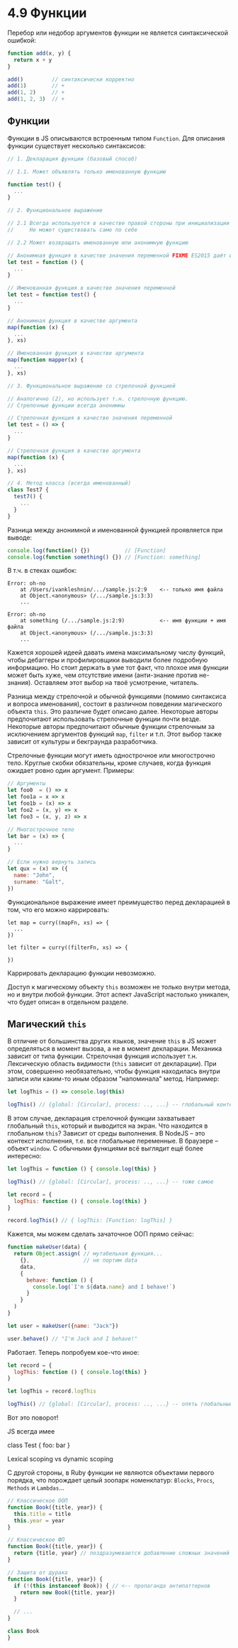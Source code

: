 # 4.9 Функции

Перебор или недобор аргументов функции не является синтаксической ошибкой:

```js
function add(x, y) {
  return x + y
}

add()         // синтаксически корректно
add(1)        // +
add(1, 2)     // +
add(1, 2, 3)  // +
```


## Функции

Функции в JS описываются встроенным типом `Function`. Для описания функции существует
несколько синтаксисов:

```js
// 1. Декларация функции (базовый способ)

// 1.1. Может объявлять только именованную функцию

function test() {
  ...
}

// 2. Функциональное выражение

// 2.1 Всегда используется в качестве правой стороны при инициализации переменной или в качестве аргумента
//     Не может существовать само по себе

// 2.2 Может возвращать именованную или анонимную функцию

// Анонимная функция в качестве значения переменной FIXME ES2015 даёт имя test
let test = function () {
  ...
}

// Именованная функция в качестве значения переменной
let test = function test() {
  ...
}

// Анонимная функция в качестве аргумента
map(function (x) {
  ...
}, xs)

// Именованная функция в качестве аргумента
map(function mapper(x) {
  ...
}, xs)

// 3. Функциональное выражение со стрелочной функцией

// Аналогично (2), но использует т.н. стрелочную функцию.
// Стрелочные функции всегда анонимны

// Стрелочная функция в качестве значения переменной
let test = () => {
  ...
}

// Стрелочная функция в качестве аргумента
map(function (x) {
  ...
}, xs)

// 4. Метод класса (всегда именованный)
class Test7 {
  test7() {
    ...
  }
}
```

Разница между анонимной и именованной функцией проявляется при выводе:

```js
console.log(function() {})           // [Function]
console.log(function something() {}) // [Function: something]
```

В т.ч. в стеках ошибок:

```
Error: oh-no
    at /Users/ivankleshnin/.../sample.js:2:9    <-- только имя файла
    at Object.<anonymous> (/.../sample.js:3:3)
    ...
```

```
Error: oh-no
    at something (/.../sample.js:2:9)           <-- имя функции + имя файла
    at Object.<anonymous> (/.../sample.js:3:3)
    ...
```

Кажется хорошей идеей давать имена максимальному числу функций, чтобы дебаггеры и профилировщики
выводили более подробную информацию. Но стоит держать в уме
тот факт, что плохое имя функции может быть хуже, чем отсутствие имени (анти-знание против не-знания).
Оставляем этот выбор на твоё усмотрение, читатель.

Разница между стрелочной и обычной функциями (помимо синтаксиса и вопроса именования),
состоит в различном поведении магического объекта `this`. Это различие будет описано далее.
Некоторые авторы предпочитают использовать стрелочные функции почти везде. Некоторые авторы предпочитают
обычные функции стрелочным за исключением аргументов функций `map`, `filter` и т.п. Этот выбор
также зависит от культуры и бекграунда разработчика.

Стрелочные функции могут иметь однострочное или многострочно тело. Круглые скобки
обязательны, кроме случаев, когда функция ожидает ровно один аргумент. Примеры:

```js
// Аргументы
let foo0  = () => x
let foo1a = x => x
let foo1b = (x) => x
let foo2 = (x, y) => x
let foo3 = (x, y, z) => x

// Многострочное тело
let bar = (x) => {
  ...
}

// Если нужно вернуть запись
let qux = (x) => ({
  name: "John",
  surname: "Galt",
})
```

Функциональное выражение имеет преимущество перед декларацией в том, что его можно каррировать:

```
let map = curry((mapFn, xs) => {
  ...
})

let filter = curry((filterFn, xs) => {

})
```

Каррировать декларацию функции невозможно.

Доступ к магическому объекту `this` возможен не только внутри метода, но и внутри любой функции.
Этот аспект JavaScript настолько уникален, что будет описан в отдельном разделе.

## Магический `this`

В отличие от большинства других языков, значение `this` в JS может определяться в момент вызова, а не
в момент декларации. Механика зависит от типа функции. Стрелочная функция использует т.н. Лексическую
область видимости (`this` зависит от декларации). При этом, совершенно необязательно, чтобы функция
находилась внутри записи или каким-то иным образом "напоминала" метод. Например:

```js
let logThis = () => console.log(this)

logThis() // {global: [Circular], process: .., ...} -- глобальный контекст!
```

В этом случае, декларация стрелочной функции захватывает глобальный `this`, который и выводится
на экран. Что находится в глобальном `this`? Зависит от среды выполнения. В NodeJS – это контекст исполнения, т.е. все глобальные переменные.
В браузере – объект `window`. С обычными функциями всё выглядит ещё более интересно:

```js
let logThis = function () { console.log(this) }

logThis() // {global: [Circular], process: .., ...} -- тоже самое
```

```js
let record = {
  logThis: function () { console.log(this) }
}

record.logThis() // { logThis: [Function: logThis] }
```

Кажется, мы можем сделать зачаточное ООП прямо сейчас:

```js
function makeUser(data) {
  return Object.assign( // мутабельная функция...
    {},                 // не портим data
    data,
    {
      behave: function () {
        console.log(`I'm ${data.name} and I behave!`)
      }
    }
  )
}

let user = makeUser({name: "Jack"})

user.behave() // "I'm Jack and I behave!"
```

Работает. Теперь попробуем кое-что иное:

```js
let record = {
  logThis: function () { console.log(this) }
}

let logThis = record.logThis

logThis() // {global: [Circular], process: .., ...} -- опять глобальный контекст @_@
```

Вот это поворот!


JS всегда имее

class Test {
   foo: bar
}

  Lexical scoping vs dynamic scoping



С другой стороны, в Ruby функции не являются объектами первого порядка, что порождает
целый зоопарк номенклатур: `Blocks`, `Procs`, `Methods` и `Lambdas`...



```js
// Классическое ООП
function Book({title, year}) {
  this.title = title
  this.year = year
}

// Классическое ФП
function Book({title, year}) {
  return {title, year} // поздразумевается добавление сложных значений по умолчанию, иначе – не имеет смысла
}

// Защита от дурака
function Book({title, year}) {
  if (!(this instanceof Book)) { // <-- пропаганда антипаттернов
    return new Book({title, year})
  }

  // ...
}

class Book
}
```






